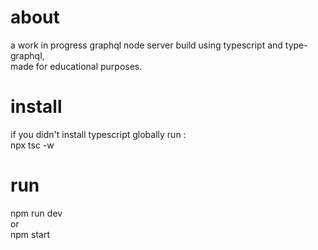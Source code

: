 # about

a work in progress graphql node server build using typescript and type-graphql, <br/>
made for educational purposes.

# install

if you didn't install typescript globally run : <br/>
npx tsc -w

# run

npm run dev <br/>
or <br/>
npm start
